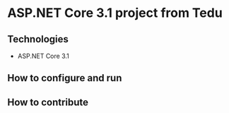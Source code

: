 # ASP.NET Core 3.1 project from Tedu
## Technologies
- ASP.NET Core 3.1
## How to configure and run
## How to contribute